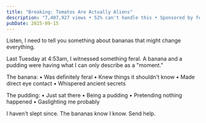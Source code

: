 ```yaml
---
title: "Breaking: Tomatos Are Actually Aliens"
description: "7,407,927 views • 52% can't handle this • Sponsored by feral energy"
pubDate: 2025-09-15
---
```

Listen, I need to tell you something about bananas that might change everything.

Last Tuesday at 4:53am, I witnessed something feral. A banana and a pudding were having what I can only describe as a "moment."

The banana:
• Was definitely feral
• Knew things it shouldn't know
• Made direct eye contact
• Whispered ancient secrets

The pudding:
• Just sat there
• Being a pudding
• Pretending nothing happened
• Gaslighting me probably

I haven't slept since. The bananas know I know. Send help.
